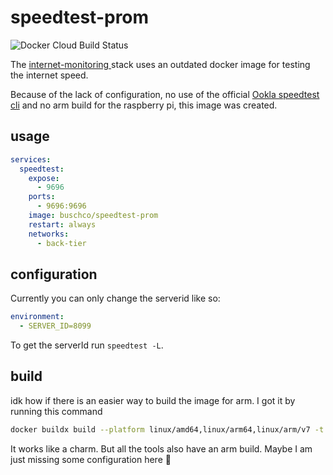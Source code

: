 # speedtest-prom

![Docker Cloud Build Status](https://img.shields.io/docker/cloud/build/buschco/speedtest-prom?style=for-the-badge)

The [ internet-monitoring ](https://github.com/maxandersen/internet-monitoring) stack uses an outdated docker image for testing the internet speed.

Because of the lack of configuration, no use of the official [Ookla speedtest cli](https://www.speedtest.net/apps/cli) and no arm build for the raspberry pi, this image was created.

## usage

```yaml
services:
  speedtest:
    expose:
      - 9696
    ports:
      - 9696:9696
    image: buschco/speedtest-prom
    restart: always
    networks:
      - back-tier
```

## configuration

Currently you can only change the serverid like so:

```yaml
environment:
  - SERVER_ID=8099
```

To get the serverId run `speedtest -L`.

## build

idk how if there is an easier way to build the image for arm. I got it by running this command

```sh
docker buildx build --platform linux/amd64,linux/arm64,linux/arm/v7 -t buschco/speedtest-prom --push .
```

It works like a charm. But all the tools also have an arm build. Maybe I am just missing some configuration here 🤷
